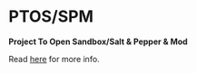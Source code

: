 # PTOS/SPM
**Project To Open Sandbox/Salt & Pepper & Mod**

Read [here](profile/README.md) for more info.

